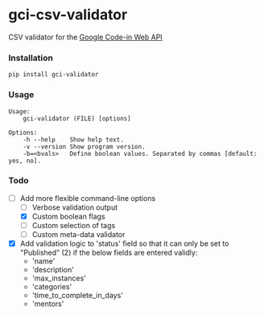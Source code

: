 # gci-csv-validator

CSV validator for the [Google Code-in Web API](https://developers.google.com/open-source/gci/api)

### Installation

```
pip install gci-validator
```

### Usage
```gci-validator.
Usage: 
    gci-validator (FILE) [options]

Options:
    -h --help    Show help text.
    -v --version Show program version.
    -b=<bvals>   Define boolean values. Separated by commas [default: yes, no].

```

### Todo
- [ ] Add more flexible command-line options
	- [ ] Verbose validation output
	- [x] Custom boolean flags
	- [ ] Custom selection of tags
	- [ ] Custom meta-data validator
- [x] Add validation logic to 'status' field so that it can only be set to "Published" (2) if the below fields are entered validly:
	- 'name'
	- 'description'
	- 'max_instances'
	- 'categories'
	- 'time_to_complete_in_days'
	- 'mentors'